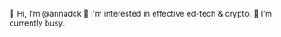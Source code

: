 👋 Hi, I’m @annadck
👀 I’m interested in effective ed-tech & crypto.
🌱 I’m currently busy.

<!---
annadck/annadck is a ✨ special ✨ repository because its `README.md` (this file) appears on your GitHub profile.
You can click the Preview link to take a look at your changes.
--->
